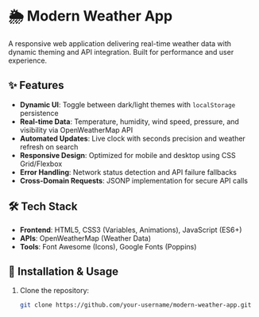 # 🌦️ Modern Weather App  

A responsive web application delivering real-time weather data with dynamic theming and API integration. Built for performance and user experience.  

## ✨ Features  
- **Dynamic UI**: Toggle between dark/light themes with `localStorage` persistence  
- **Real-time Data**: Temperature, humidity, wind speed, pressure, and visibility via OpenWeatherMap API  
- **Automated Updates**: Live clock with seconds precision and weather refresh on search  
- **Responsive Design**: Optimized for mobile and desktop using CSS Grid/Flexbox  
- **Error Handling**: Network status detection and API failure fallbacks  
- **Cross-Domain Requests**: JSONP implementation for secure API calls  

## 🛠️ Tech Stack  
- **Frontend**: HTML5, CSS3 (Variables, Animations), JavaScript (ES6+)  
- **APIs**: OpenWeatherMap (Weather Data)  
- **Tools**: Font Awesome (Icons), Google Fonts (Poppins)  

## 🚀 Installation & Usage  
1. Clone the repository:  
   ```bash  
   git clone https://github.com/your-username/modern-weather-app.git  

